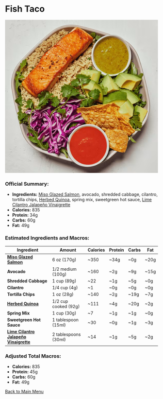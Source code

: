 # Fish Taco

![Fish Taco](../Images/Fish_Taco.png)

### Official Summary:
- **Ingredients:** [Miso Glazed Salmon](../Meats_Proteins/Miso_Glazed_Salmon.md), avocado, shredded cabbage, cilantro, tortilla chips, [Herbed Quinoa](../Grains_Carbs/Herbed_Quinoa.md), spring mix, sweetgreen hot sauce, [Lime Cilantro Jalapeño Vinaigrette](../Sauces_Dressings/Lime_Cilantro_Jalapeño_Vinaigrette.md)
- **Calories:** 835
- **Protein:** 34g
- **Carbs:** 60g
- **Fat:** 49g

### Estimated Ingredients and Macros:

| Ingredient                         | Amount                  | Calories | Protein | Carbs | Fat |
|------------------------------------|-------------------------|----------|---------|-------|-----|
| **[Miso Glazed Salmon](../Meats_Proteins/Miso_Glazed_Salmon.md)**             | 6 oz (170g)             | ~350     | ~34g    | ~0g   | ~20g|
| **Avocado**                        | 1/2 medium (100g)       | ~160     | ~2g     | ~9g   | ~15g|
| **Shredded Cabbage**               | 1 cup (89g)             | ~22      | ~1g     | ~5g   | ~0g |
| **Cilantro**                       | 1/4 cup (4g)            | ~1       | ~0g     | ~0g   | ~0g |
| **Tortilla Chips**                 | 1 oz (28g)              | ~140     | ~2g     | ~19g  | ~7g |
| **[Herbed Quinoa](../Grains_Carbs/Herbed_Quinoa.md)**                  | 1/2 cup cooked (92g)    | ~111     | ~4g     | ~20g  | ~2g |
| **Spring Mix**                     | 1 cup (30g)             | ~7       | ~1g     | ~1g   | ~0g |
| **Sweetgreen Hot Sauce**           | 1 tablespoon (15ml)     | ~30      | ~0g     | ~1g   | ~3g |
| **[Lime Cilantro Jalapeño Vinaigrette](../Sauces_Dressings/Lime_Cilantro_Jalapeño_Vinaigrette.md)** | 2 tablespoons (30ml) | ~14      | ~1g     | ~5g   | ~2g |

### Adjusted Total Macros:

- **Calories:** 835
- **Protein:** 45g
- **Carbs:** 60g
- **Fat:** 49g

[Back to Main Menu](../README.md)